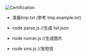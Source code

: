 ![Certification](http://fcc.lanhao.name/fcc-readme-icon/FreeCodeCamp-Lab/cardist?_v=0.0.5)



- 准备tmp.txt (参考 tmp.example.txt)

-  node parse.js  //生成 list.json

-  node runner.js //生成图片

-  node sms.js //发短信
